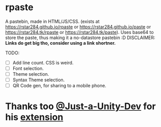 # rpaste
A pastebin, made in HTML/JS/CSS. (exists at https://rstar284.github.io/rpaste or https://rstar284.github.io/paste or https://rstar284.tk/rpaste or https://rstar284.tk/paste).
Uses base64 to store the paste, thus making it a no-datastore pastebin :D
DISCLAIMER: **Links do get big tho, consider using a link shortner.**


TODO:
- [ ] Add line count. CSS is weird.
- [ ] Font selection.
- [ ] Theme selection.  
- [ ] Syntax Theme selection.
- [ ] QR Code gen, for sharing to a mobile phone.

# Thanks too [@Just-a-Unity-Dev](https://github.com/Just-a-Unity-Dev/) for his [extension](https://github.com/Just-a-Unity-Dev/rpaster.git)
